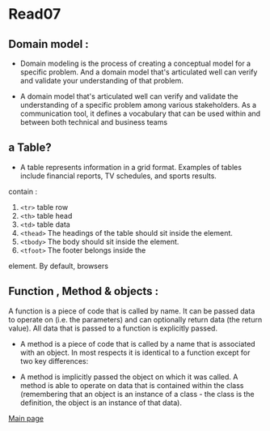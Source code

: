 # Read07
## Domain model :
* Domain modeling is the process of creating a conceptual model for a specific problem. And a domain model that's articulated well can verify and validate your understanding of that problem.

* A domain model that's articulated well can verify and validate the understanding of a specific problem among various stakeholders. As a communication tool, it defines a vocabulary that can be used within and between both technical and business teams

## a Table?

* A table represents information in a grid format.
Examples of tables include financial reports, TV
schedules, and sports results.

contain :
1. `<tr>` table row
2. `<th>` table head
3.  `<td>`  table data
4. `<thead>` The headings of the table should
sit inside the <thead> element. 
5. `<tbody>` The body should sit inside the
    <tbody> element.
6. `<tfoot>` The footer belongs inside the
<tfoot> element.
By default, browsers 

## Function , Method & objects :
 A function is a piece of code that is called by name. It can be passed data to operate on (i.e. the parameters) and can optionally return data (the return value). All data that is passed to a function is explicitly passed.

* A method is a piece of code that is called by a name that is associated with an object. In most respects it is identical to a function except for two key differences:

* A method is implicitly passed the object on which it was called.
A method is able to operate on data that is contained within the class (remembering that an object is an instance of a class - the class is the definition, the object is an instance of that data).  



[Main page](https://thaerm94.github.io/reading-notes/)